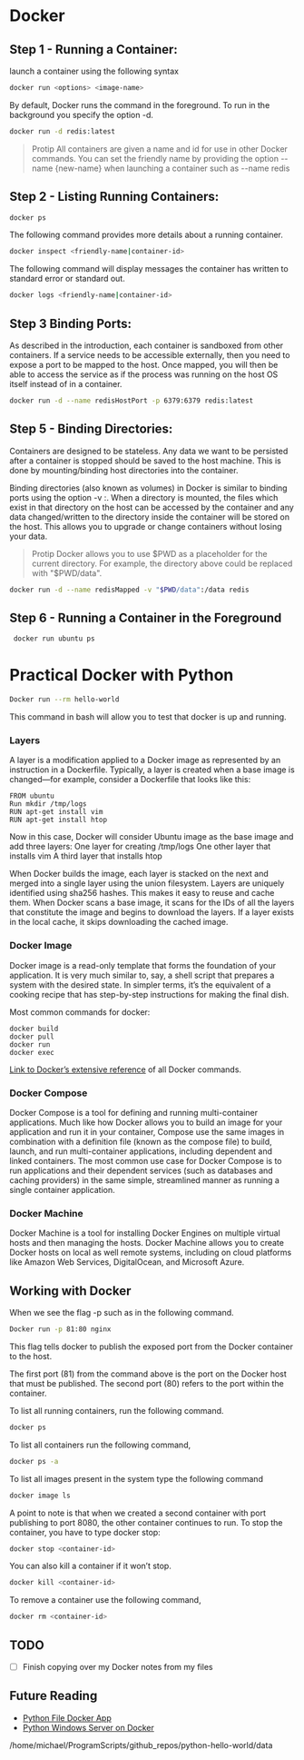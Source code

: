 # Docker

## Step 1 - Running  a Container:
launch a container using the following syntax
```bash
docker run <options> <image-name>
```
By default, Docker runs the command in the foreground. To run in the background 
you specify the option -d.
```bash
docker run -d redis:latest
```
>Protip
> All containers are given a name and id for use in other Docker commands. You 
> can set the friendly name by providing the option --name {new-name}
> when launching a container such as --name redis

## Step 2 - Listing Running Containers:
```bash
docker ps
```
The following command provides more details about a running container.
```bash
docker inspect <friendly-name|container-id>
```
The following command will display messages the container has written to 
standard error or standard out.
```bash
docker logs <friendly-name|container-id>
```

## Step 3 Binding Ports:
As described in the introduction, each container is sandboxed from other 
containers. If a service needs to be accessible externally, then you need to 
expose a port to be mapped to the host. Once mapped, you will then be able to 
access the service as if the process was running on the host OS itself instead 
of in a container.
```bash
docker run -d --name redisHostPort -p 6379:6379 redis:latest
```

## Step 5 - Binding Directories:
Containers are designed to be stateless. Any data we want to be persisted after 
a container is stopped should be saved to the host machine. This is done by 
mounting/binding host directories into the container.

Binding directories (also known as volumes) in Docker is similar to binding 
ports using the option -v <host-dir>:<container-dir>. When a directory is 
mounted, the files which exist in that directory on the host can be accessed by 
the container and any data changed/written to the directory inside the container 
will be stored on the host. This allows you to upgrade or change containers 
without losing your data.

> Protip
> Docker allows you to use \$PWD as a placeholder for the current directory. 
> For example, the directory above could be replaced with "$PWD/data".

```bash
docker run -d --name redisMapped -v "$PWD/data":/data redis
```

## Step 6 - Running a Container in the Foreground
```bash
 docker run ubuntu ps
```

# Practical Docker with Python

```bash
Docker run --rm hello-world
```
This command in bash will allow you to test that docker is up and running.

### Layers
A layer is a modification applied to a Docker image as represented by an 
instruction in a Dockerfile. Typically, a layer is created when a base image 
is changed—for example, consider a Dockerfile that looks like this:

```docker
FROM ubuntu
Run mkdir /tmp/logs
RUN apt-get install vim
RUN apt-get install htop
```
Now in this case, Docker will consider Ubuntu image as the base image and add 
three layers:
One layer for creating /tmp/logs
One other layer that installs vim
A third layer that installs htop

When Docker builds the image, each layer is stacked on the next and merged into 
a single layer using the union filesystem. Layers are uniquely identified using 
sha256 hashes. This makes it easy to reuse and cache them. When Docker scans a 
base image, it scans for the IDs of all the layers that constitute the image and 
begins to download the layers. If a layer exists in the local cache, it skips 
downloading the cached image.

### Docker Image
Docker image is a read-only template that forms the foundation of your 
application. It is very much similar to, say, a shell script that prepares a 
system with the desired state. In simpler terms, it’s the equivalent of a 
cooking recipe that has step-by-step instructions for making the final dish.
 
Most common commands for docker:
```docker
docker build
docker pull
docker run
docker exec
```

[Link to Docker’s extensive reference](https://learning.oreilly.com/library/view/practical-docker-with/9781484237847/html/463857_1_En_2_Chapter.xhtml) 
of all Docker commands.


### Docker Compose
Docker Compose is a tool for defining and running multi-container applications. 
Much like how Docker allows you to build an image for your application and run 
it in your container, Compose use the same images in combination with a 
definition file (known as the compose file) to build, launch, and run 
multi-container applications, including dependent and linked containers.
The most common use case for Docker Compose is to run applications and their 
dependent services (such as databases and caching providers) in the same simple, 
streamlined manner as running a single container application.

### Docker Machine
Docker Machine is a tool for installing Docker Engines on multiple virtual hosts 
and then managing the hosts. Docker Machine allows you to create Docker hosts on 
local as well remote systems, including on cloud platforms like Amazon Web 
Services, DigitalOcean, and Microsoft Azure.

## Working with Docker
When we see the flag -p such as in the following command.

```bash
Docker run -p 81:80 nginx
```
This flag tells docker to publish the exposed port from the Docker container to 
the host.

The first port (81) from the command above is the port on the Docker host that 
must be published. The second port (80) refers to the port within the container.

To list all running containers, run the following command.
```bash
docker ps
```

To list all containers run the following command,
```bash
docker ps -a
```

To list all images present in the system type the following command
```bash
docker image ls
```

A point to note is that when we created a second container with port publishing 
to port 8080, the other container continues to run. To stop the container, you 
have to type docker stop:
```bash
docker stop <container-id>
```

You can also kill a container if it won’t stop.
```bash
docker kill <container-id>
```

To remove a container use the following command,
```bash
docker rm <container-id>
```




## TODO
- [ ] Finish copying over my Docker notes from my files

## Future Reading
+ [Python File Docker App](https://www.pybootcamp.com/blog/how-to-write-dockerfile-python-apps/#add-a-working-directorys)
+ [Python Windows Server on Docker](https://blog.devgenius.io/creating-python-docker-image-for-windows-nano-server-151e1ab7188a)


/home/michael/ProgramScripts/github_repos/python-hello-world/data